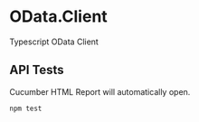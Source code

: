# OData.Client
Typescript OData Client


## API Tests
Cucumber HTML Report will automatically open.
```bash
npm test
```